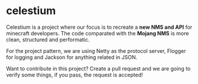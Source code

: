 # celestium

Celestium is a project where our focus is to recreate a **new NMS and API** for minecraft developers.
The code comparated with the **Mojang NMS** is more clean, structured and performatic.

For the project pattern, we are using Netty as the protocol server, Flogger for logging and Jackson
for anything related in JSON.

Want to contribute in this project?
Create a pull request and we are going to verify some things, if you pass, the request is accepted!
